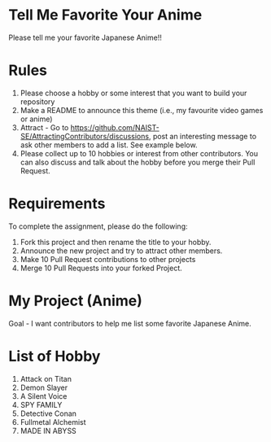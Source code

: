 # Tell Me Favorite Your Anime
Please tell me your favorite Japanese Anime!!


# Rules
1. Please choose a hobby or some interest that you want to build your repository
2. Make a README to announce this theme (i.e., my favourite video games or anime)
3. Attract - Go to https://github.com/NAIST-SE/AttractingContributors/discussions, post an interesting message to ask other members to add a list. See example below.
4. Please collect up to 10 hobbies or interest from other contributors. You can also discuss and talk about the hobby before you merge their Pull Request.

# Requirements
To complete the assignment, please do the following:
1. Fork this project and then rename the title to your hobby. 
2. Announce the new project and try to attract other members.
3. Make 10 Pull Request contributions to other projects
4. Merge 10 Pull Requests into your forked Project.

# My Project (Anime)
Goal - I want contributors to help me list some favorite Japanese Anime.

# List of Hobby
1. Attack on Titan
2. Demon Slayer
3. A Silent Voice
4. SPY FAMILY
5. Detective Conan
6. Fullmetal Alchemist
7. MADE IN ABYSS






